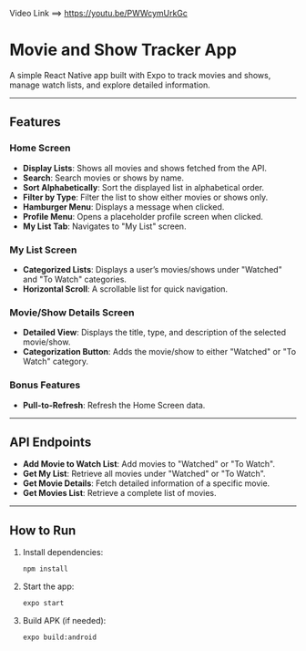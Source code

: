 Video Link ==>  https://youtu.be/PWWcymUrkGc
# Movie and Show Tracker App

A simple React Native app built with Expo to track movies and shows, manage watch lists, and explore detailed information.

---

## **Features**

### **Home Screen**
- **Display Lists**: Shows all movies and shows fetched from the API.  
- **Search**: Search movies or shows by name.  
- **Sort Alphabetically**: Sort the displayed list in alphabetical order.  
- **Filter by Type**: Filter the list to show either movies or shows only.  
- **Hamburger Menu**: Displays a message when clicked.  
- **Profile Menu**: Opens a placeholder profile screen when clicked.  
- **My List Tab**: Navigates to "My List" screen.

### **My List Screen**
- **Categorized Lists**: Displays a user’s movies/shows under "Watched" and "To Watch" categories.  
- **Horizontal Scroll**: A scrollable list for quick navigation.  

### **Movie/Show Details Screen**
- **Detailed View**: Displays the title, type, and description of the selected movie/show.  
- **Categorization Button**: Adds the movie/show to either "Watched" or "To Watch" category.

### **Bonus Features**
- **Pull-to-Refresh**: Refresh the Home Screen data.

---

## **API Endpoints**
- **Add Movie to Watch List**: Add movies to "Watched" or "To Watch".  
- **Get My List**: Retrieve all movies under "Watched" or "To Watch".  
- **Get Movie Details**: Fetch detailed information of a specific movie.  
- **Get Movies List**: Retrieve a complete list of movies.

---

## **How to Run**
1. Install dependencies:
   ```bash
   npm install
   ```
2. Start the app:
   ```bash
   expo start
   ```
3. Build APK (if needed):
   ```bash
   expo build:android
   ```
